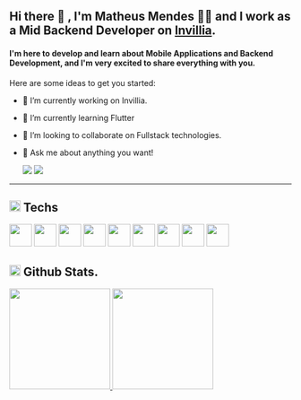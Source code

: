 ## Hi there :wave: , I'm Matheus Mendes :technologist: and I work as a Mid Backend Developer on <a href="https://www.invillia.com">Invillia</a>.


#### I'm here to develop and learn about Mobile Applications and Backend Development, and I'm very excited to share everything with you.

Here are some ideas to get you started:

- 🔭 I’m currently working on Invillia.
- 🌱 I’m currently learning Flutter
- 👯 I’m looking to collaborate on Fullstack technologies.
- 💬 Ask me about anything you want!

  <a href = "mailto:matheushenriquesad@gmail.com"><img src="https://img.shields.io/badge/-Gmail-%23333?style=for-the-badge&logo=gmail" target="_blank"></a>
  <a href="https://www.linkedin.com/in/matheushenriquemendes" target="_blank"><img src="https://img.shields.io/badge/-LinkedIn-%230077B5?style=for-the-badge&logo=linkedin&logoColor=white" target="_blank"></a> 
 
</div>


<hr>

## <img src="https://cdn.jsdelivr.net/gh/devicons/devicon/icons/devicon/devicon-original.svg" height="20" width="20" /> Techs
<div>
  <img src="https://cdn.jsdelivr.net/gh/devicons/devicon/icons/java/java-original-wordmark.svg" height="40" width="40"/>  
  <img src="https://cdn.jsdelivr.net/gh/devicons/devicon/icons/spring/spring-original.svg" height="40" width="40"/>  
  <img src="https://cdn.jsdelivr.net/gh/devicons/devicon/icons/javascript/javascript-original.svg" height="40" width="40"/> 
  <img src="https://cdn.jsdelivr.net/gh/devicons/devicon/icons/html5/html5-original.svg" height="40" width="40"/> 
  <img src="https://cdn.jsdelivr.net/gh/devicons/devicon/icons/css3/css3-original.svg" height="40" width="40"/>   
  <img src="https://cdn.jsdelivr.net/gh/devicons/devicon/icons/php/php-original.svg" height="40" width="40"/>    
  <img src="https://cdn.jsdelivr.net/gh/devicons/devicon/icons/swift/swift-original.svg" height="40" width="40"/>   
  <img src="https://cdn.jsdelivr.net/gh/devicons/devicon/icons/laravel/laravel-plain.svg" height="40" width="40"/>
  <img src="https://cdn.jsdelivr.net/gh/devicons/devicon/icons/vuejs/vuejs-original.svg" height="40" width="40"/>
</div>


## <img src="https://cdn.jsdelivr.net/gh/devicons/devicon/icons/git/git-original.svg" height="20" width="20"/> Github Stats. 
<div>
<a href="https://github.com/devmendesx">
<img height="180em" src="https://github-readme-stats.vercel.app/api/top-langs/?username=henrimends&layout=compact&langs_count=7&theme=dracula"/>
<img height="180em" src="https://github-readme-stats.vercel.app/api?username=henrimends&show_icons=true&theme=dracula&include_all_commits=true&count_private=true"/>
</div>

